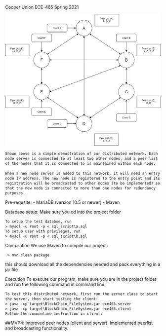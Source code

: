 Cooper Union ECE-465 Spring 2021

![alt text](https://github.com/Victoooooor/ECE-465-Cloud-Computing/blob/main/ECE465_MVP4.png?raw=true)

    Shown above is a simple demostration of our distributed network. Each node server is connected to at least two other nodes, and a peer list of the nodes that it is connected to is maintained within each node. 

    When a new node server is added to this network, it will need an entry node IP address. The new node is registered to the entry point and its registration will be broadcasted to other nodes (to be implemented) so that the new node is connected to more than one nodes for redundancy purposes. 

Pre-requsite: - MariaDB (version 10.5 or newer) - Maven

Database setup: Make sure you cd into the project folder

    To setup the test databse, run
    > mysql -u root -p < sql_script\a.sql
    To setup user with privileges, run
    > mysql -u root -p < sql_script\b.sql
Compilation We use Maven to compile our project: 

     > mvn clean package 

   this should download all the dependencies needed and pack everything in a jar file

Execution To execute our program, make sure you are in the project folder and run the following command in command line:

    To test this distributed network, first run the server class to start the server, then start testing the client:
    > java -cp target\BlockChain_FileSystem.jar ece465.server
    > java -cp target\BlockChain_FileSystem.jar ece465.client
    Follow the commanline instruction in client. 

##MVP4: 
    improved peer nodes (client and server), implemented peerlist and broadcasting functionality.
